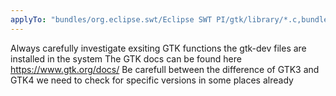 ```yaml
---
applyTo: "bundles/org.eclipse.swt/Eclipse SWT PI/gtk/library/*.c,bundles/org.eclipse.swt/Eclipse SWT PI/gtk/library/*.h"
---
```


Always carefully investigate exsiting GTK functions the gtk-dev files are installed in the system
The GTK docs can be found here https://www.gtk.org/docs/
Be carefull between the difference of GTK3 and GTK4 we need to check for specific versions in some places already
